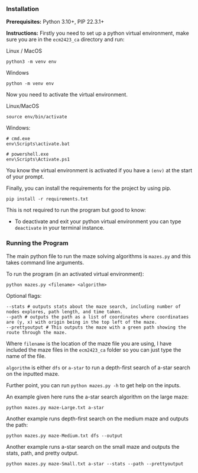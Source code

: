### Installation
**Prerequisites:**
Python 3.10+, PIP 22.3.1+

**Instructions:**
Firstly you need to set up a python virtual environment, make sure you are in the `ecm2423_ca` directory and run:

Linux / MacOS
``` shell
python3 -m venv env
```

Windows
``` shell
python -m venv env
```

Now you need to activate the virtual environment.

Linux/MacOS
```shell
source env/bin/activate
```

Windows:
```
# cmd.exe
env\Scripts\activate.bat 

# powershell.exe
env\Scripts\Activate.ps1
```

You know the virtual environment is activated if you have a `(env)` at the start of your prompt.

Finally, you can install the requirements for the project by using pip.

``` shell
pip install -r requirements.txt
```

This is not required to run the program but good to know:
- To deactivate and exit your python virtual environment you can type `deactivate` in your terminal instance.

### Running the Program
The main python file to run the maze solving algorithms is `mazes.py` and this takes command line arguments.

To run the program (in an activated virtual environment):
```shell
python mazes.py <filename> <algorithm>
```

Optional flags:
```shell
--stats # outputs stats about the maze search, including number of nodes explores, path length, and time taken.
--path # outputs the path as a list of coordinates where coordinataes are (y, x) with origin being in the top left of the maze.
--prettyoutput # This outputs the maze with a green path showing the route through the maze.
```

Where `filename` is the location of the maze file you are using, I have included the maze files in the `ecm2423_ca` folder so you can just type the name of the file.

`algorithm` is either `dfs` or `a-star` to run a depth-first search of a-star search on the inputted maze.

Further point, you can run `python mazes.py -h` to get help on the inputs.

An example given here runs the a-star search algorithm on the large maze:
```shell
python mazes.py maze-Large.txt a-star
```

Another example runs depth-first search on the medium maze and outputs the path:
```shell
python mazes.py maze-Medium.txt dfs --output
```

Another example runs a-star search on the small maze and outputs the stats, path, and pretty output.
```shell
python mazes.py maze-Small.txt a-star --stats --path --prettyoutput
```